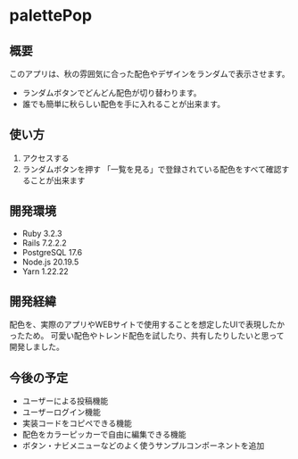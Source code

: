 # palettePop

## 概要
このアプリは、秋の雰囲気に合った配色やデザインをランダムで表示させます。
- ランダムボタンでどんどん配色が切り替わります。
- 誰でも簡単に秋らしい配色を手に入れることが出来ます。

## 使い方
1. アクセスする
2. ランダムボタンを押す
「一覧を見る」で登録されている配色をすべて確認することが出来ます

## 開発環境
- Ruby 3.2.3
- Rails 7.2.2.2  
- PostgreSQL 17.6 
- Node.js 20.19.5
- Yarn 1.22.22

## 開発経緯
配色を、実際のアプリやWEBサイトで使用することを想定したUIで表現したかったため。
可愛い配色やトレンド配色を試したり、共有したりしたいと思って開発しました。

## 今後の予定
- ユーザーによる投稿機能
- ユーザーログイン機能
- 実装コードをコピペできる機能
- 配色をカラーピッカーで自由に編集できる機能
- ボタン・ナビメニューなどのよく使うサンプルコンポーネントを追加
